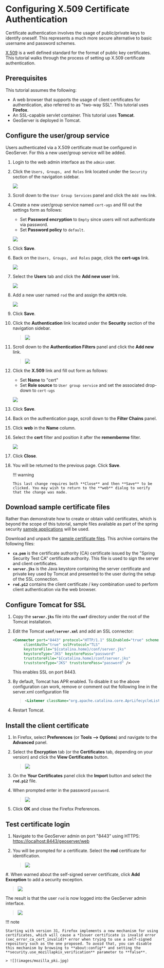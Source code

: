 # Configuring X.509 Certificate Authentication

Certificate authentication involves the usage of public/private keys to identify oneself. This represents a much more secure alternative to basic username and password schemes.

[X.509](http://en.wikipedia.org/wiki/X.509) is a well defined standard for the format of public key certificates. This tutorial walks through the process of setting up X.509 certificate authentication.

## Prerequisites

This tutorial assumes the following:

-   A web browser that supports the usage of client certificates for authentication, also referred to as "two-way SSL". This tutorial uses **Firefox**.
-   An SSL-capable servlet container. This tutorial uses **Tomcat**.
-   GeoServer is deployed in Tomcat.

## Configure the user/group service

Users authenticated via a X.509 certificate must be configured in GeoServer. For this a new user/group service will be added.

1.  Login to the web admin interface as the `admin` user.

2.  Click the `Users, Groups, and Roles` link located under the `Security` section of the navigation sidebar.

    ![](images/cert1.jpg)

3.  Scroll down to the `User Group Services` panel and click the `Add new` link.

4.  Create a new user/group service named ``cert-ugs`` and fill out the settings form as follows:

    -   Set **Password encryption** to ``Empty`` since users will not authenticate via password.
    -   Set **Password policy** to ``default``.

    ![](images/cert2.jpg)

5.  Click **Save**.

6.  Back on the `Users, Groups, and Roles` page, click the **cert-ugs** link.

    ![](images/cert3.jpg)

7.  Select the **Users** tab and click the **Add new user** link.

    ![](images/cert4.jpg)

8.  Add a new user named ``rod`` the and assign the `ADMIN` role.

    ![](images/cert5.jpg)

9.  Click **Save**.

10. Click the **Authentication** link located under the **Security** section of the navigation sidebar.

    > ![](images/cert6.jpg)

11. Scroll down to the **Authentication Filters** panel and click the **Add new** link.

    > ![](images/cert7.jpg)

12. Click the **X.509** link and fill out form as follows:

    -   Set **Name** to "cert"
    -   Set **Role source** to ``User group service`` and set the associated drop-down to ``cert-ugs``

    ![](images/cert8.jpg)

13. Click **Save**.

14. Back on the authentication page, scroll down to the **Filter Chains** panel.

15. Click **web** in the **Name** column.

16. Select the **cert** filter and position it after the **rememberme** filter.

    ![](images/cert9.jpg)

17. Click **Close**.

18. You will be returned to the previous page. Click **Save**.

    !!! warning

        This last change requires both **Close** and then **Save** to be clicked. You may wish to return to the **web** dialog to verify that the change was made.

## Download sample certificate files

Rather than demonstrate how to create or obtain valid certificates, which is beyond the scope of this tutorial, sample files available as part of the spring security [sample applications](https://github.com/SpringSource/spring-security/tree/master/samples/certificates) will be used.

Download and unpack the [sample certificate files](sample_certs.zip). This archive contains the following files:

-   **`ca.pem`** is the certificate authority (CA) certificate issued by the "Spring Security Test CA" certificate authority. This file is used to sign the server and client certificates.
-   **`server.jks`** is the Java keystore containing the server certificate and private key used by Tomcat and presented to the user during the setup of the SSL connection.
-   **`rod.p12`** contains the client certificate / key combination used to perform client authentication via the web browser.

## Configure Tomcat for SSL

1.  Copy the **`server.jks`** file into the **`conf`** directory under the root of the Tomcat installation.

2.  Edit the Tomcat **`conf/server.xml`** and add an SSL connector:

    ``` xml
    <Connector port="8443" protocol="HTTP/1.1" SSLEnabled="true" scheme="https" secure="true"
         clientAuth="true" sslProtocol="TLS" 
         keystoreFile="${catalina.home}/conf/server.jks"
         keystoreType="JKS" keystorePass="password"
         truststoreFile="${catalina.home}/conf/server.jks"
         truststoreType="JKS" truststorePass="password" />
    ```

    This enables SSL on port 8443.

3.  By default, Tomcat has APR enabled. To disable it so the above configuration can work, remove or comment out the following line in the server.xml configuration file

    > ``` xml
    > <Listener className="org.apache.catalina.core.AprLifecycleListener" SSLEngine="on" />   
    > ```

4.  Restart Tomcat.

## Install the client certificate

1.  In Firefox, select **Preferences** (or **Tools --> Options**) and navigate to the **Advanced** panel.

2.  Select the **Encryption** tab (or the **Certificates** tab, depending on your version) and click the **View Certificates** button.

    > ![](images/cert10.jpg)

3.  On the **Your Certificates** panel click the **Import** button and select the **`rod.p12`** file.

4.  When prompted enter in the password ``password``.

    > ![](images/cert11.jpg)

5.  Click **OK** and close the Firefox Preferences.

## Test certificate login

1.  Navigate to the GeoServer admin on port "8443" using HTTPS: <https://localhost:8443/geoserver/web>

2.  You will be prompted for a certificate. Select the **rod** certificate for identification.

    > ![](images/cert12.jpg)

#\. When warned about the self-signed server certificate, click **Add Exception** to add a security exception.

> ![](images/cert13.jpg)

The result is that the user `rod` is now logged into the GeoServer admin interface.

> ![](images/cert14.jpg)

!!! note

    Starting with version 31, Firefox implements a new mechanism for using certificates, which will cause a *Issuer certificate is invalid error (sec_error_ca_cert_invalid)* error when trying to use a self-signed repository such as the one proposed. To avoid that, you can disable this mechanism by browsing to **about:config** and setting the **security.use_mozillapkix_verification** parameter to **false**.
    
    > ![](images/mozilla_pki.jpg)
